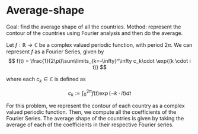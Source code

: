 # Average-shape
Goal: find the average shape of all the countries. Method: represent the contour of the countries using Fourier analysis and then do the average.

Let $f:\mathbb{R} \to \mathbb{C}$ be a complex valued periodic function, with period $2 \pi$. We can represent $f$ as a Fourier Series, given by 
$$
  f(t) = \frac{1}{2\pi}\sum\limits_{k=-\infty}^\infty c_k\cdot \exp{(k \cdot i t)}
$$

where each $c_k \in \mathbb{C}$ is defined as

$$ 
  c_k := \int_0^{2\pi} f(t)\exp{(-k \cdot  i t)} dt
$$

For this problem, we represent the contour of each country as a complex valued periodic function. Then, we compute all the coefficients of the Fourier Series. The average shape of the countries is given by taking the average of each of the coefficients in their respective Fourier series.